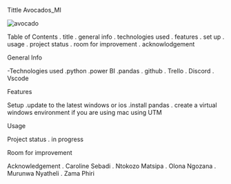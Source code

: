 Tittle Avocados_Ml

![avocado](https://github.com/The-DigitalAcademy/Machine_Learning-Avocados-/assets/116943179/a09dd11d-0842-4411-ae65-34992e42e54b)


Table of Contents 
. title 
. general info 
. technologies used 
. features 
. set up 
. usage
. project status 
. room for improvement 
. acknowlodgement

General Info

-Technologies used 
.python 
.power BI 
.pandas 
. github 
. Trello 
. Discord 
. Vscode

Features

Setup 
.update to the latest windows or ios 
.install pandas 
. create a virtual windows environment if you are using mac using UTM

Usage

Project status 
. in progress

Room for improvement

Acknowledgement 
. Caroline Sebadi 
. Ntokozo Matsipa
. Olona Ngozana 
. Murunwa Nyatheli 
. Zama Phiri
